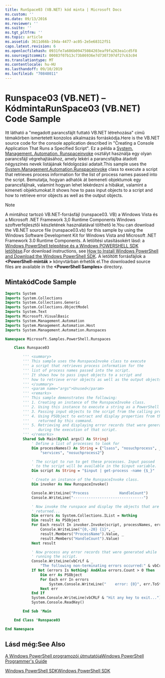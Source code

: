 ```yaml
---
title: RunSpace03 (VB.NET) kód minta | Microsoft Docs
ms.custom: ''
ms.date: 09/13/2016
ms.reviewer: ''
ms.suite: ''
ms.tgt_pltfrm: ''
ms.topic: article
ms.assetid: 3611d66b-19da-4477-ac05-2e5e68312f51
caps.latest.revision: 6
ms.openlocfilehash: 0931fe7a606b09475084203eaf9fa263ea1cd5f8
ms.sourcegitcommit: 00083f07b13c73b86936e7d7307397df27c63c04
ms.translationtype: MT
ms.contentlocale: hu-HU
ms.lasthandoff: 09/10/2019
ms.locfileid: "70848011"
---
```

# <a name="runspace03-vbnet-code-sample"></a><span data-ttu-id="192ab-102">Runspace03 (VB.NET) – Kódminta</span><span class="sxs-lookup"><span data-stu-id="192ab-102">RunSpace03 (VB.NET) Code Sample</span></span>

<span data-ttu-id="192ab-103">Itt látható a "megadott parancsfájlt futtató VB.NET létrehozása" című témakörben ismertetett konzolos alkalmazás forráskódja.</span><span class="sxs-lookup"><span data-stu-id="192ab-103">Here is the VB.NET source code for the console application described in "Creating a Console Application That Runs a Specified Script".</span></span> <span data-ttu-id="192ab-104">Ez a példa a [System. Management. Automation. Runspaceinvoke](/dotnet/api/System.Management.Automation.RunspaceInvoke) osztályt használja egy olyan parancsfájl végrehajtásához, amely lekéri a parancsfájlba átadott négyszínes nevek listájának feldolgozási adatait.</span><span class="sxs-lookup"><span data-stu-id="192ab-104">This sample uses the [System.Management.Automation.Runspaceinvoke](/dotnet/api/System.Management.Automation.RunspaceInvoke) class to execute a script that retrieves process information for the list of process names passed into the script.</span></span> <span data-ttu-id="192ab-105">Bemutatja, hogyan adhatók át bemeneti objektumok egy parancsfájlnak, valamint hogyan lehet lekérdezni a hibákat, valamint a kimeneti objektumokat.</span><span class="sxs-lookup"><span data-stu-id="192ab-105">It shows how to pass input objects to a script and how to retrieve error objects as well as the output objects.</span></span>

> [!NOTE]
> <span data-ttu-id="192ab-106">A mintához tartozó VB.NET-forrásfájl (runspace03. VB) a Windows Vista és a Microsoft .NET Framework 3,0 Runtime Components Windows szoftverfejlesztői készletének használatával tölthető le.</span><span class="sxs-lookup"><span data-stu-id="192ab-106">You can download the VB.NET source file (runspace03.vb) for this sample by using the Windows Software Development Kit for Windows Vista and Microsoft .NET Framework 3.0 Runtime Components.</span></span> <span data-ttu-id="192ab-107">A letöltési utasításokért lásd: a [Windows PowerShell telepítése és a Windows POWERSHELL SDK letöltése](/powershell/developer/installing-the-windows-powershell-sdk).</span><span class="sxs-lookup"><span data-stu-id="192ab-107">For download instructions, see [How to Install Windows PowerShell and Download the Windows PowerShell SDK](/powershell/developer/installing-the-windows-powershell-sdk).</span></span>
> <span data-ttu-id="192ab-108">A letöltött forrásfájlok a  **\<PowerShell-minták >** könyvtárban érhetők el.</span><span class="sxs-lookup"><span data-stu-id="192ab-108">The downloaded source files are available in the **\<PowerShell Samples>** directory.</span></span>

## <a name="code-sample"></a><span data-ttu-id="192ab-109">Mintakód</span><span class="sxs-lookup"><span data-stu-id="192ab-109">Code Sample</span></span>

```vb
Imports System
Imports System.Collections
Imports System.Collections.Generic
Imports System.Collections.ObjectModel
Imports System.Text
Imports Microsoft.VisualBasic
Imports System.Management.Automation
Imports System.Management.Automation.Host
Imports System.Management.Automation.Runspaces

Namespace Microsoft.Samples.PowerShell.Runspaces

    Class Runspace03

        ''' <summary>
        ''' This sample uses the RunspaceInvoke class to execute
        ''' a script that retrieves process information for the
        ''' list of process names passed into the script.
        ''' It shows how to pass input objects to a script and
        ''' how to retrieve error objects as well as the output objects.
        ''' </summary>
        ''' <param name="args">Unused</param>
        ''' <remarks>
        ''' This sample demonstrates the following:
        ''' 1. Creating an instance of the RunspaceInvoke class.
        ''' 2. Using this instance to execute a string as a PowerShell script.
        ''' 3. Passing input objects to the script from the calling program.
        ''' 4. Using PSObject to extract and display properties from the objects
        '''    returned by this command.
        ''' 5. Retrieving and displaying error records that were generated
        '''    during the execution of that script.
        ''' </remarks>
        Shared Sub Main(ByVal args() As String)
            ' Define a list of processes to look for
            Dim processNames() As String = {"lsass", "nosuchprocess", _
                "services", "nosuchprocess2"}

            ' The script to run to get these processes. Input passed
            ' to the script will be available in the $input variable.
            Dim script As String = "$input | get-process -name {$_}"

            ' Create an instance of the RunspaceInvoke class.
            Dim invoker As New RunspaceInvoke()

            Console.WriteLine("Process              HandleCount")
            Console.WriteLine("--------------------------------")

            ' Now invoke the runspace and display the objects that are
            ' returned...
            Dim errors As System.Collections.IList = Nothing
            Dim result As PSObject
            For Each result In invoker.Invoke(script, processNames, errors)
                Console.WriteLine("{0,-20} {1}", _
                result.Members("ProcessName").Value, _
                result.Members("HandleCount").Value)
            Next result

            ' Now process any error records that were generated while
            ' running the script.
            Console.WriteLine(vbCrLf & _
                "The following non-terminating errors occurred:" & vbCrLf)
            If Not (errors Is Nothing) AndAlso errors.Count > 0 Then
                Dim err As PSObject
                For Each err In errors
                    System.Console.WriteLine("    error: {0}", err.ToString())
                Next err
            End If
            System.Console.WriteLine(vbCRLF & "Hit any key to exit...")
            System.Console.ReadKey()

        End Sub 'Main

    End Class 'Runspace03

End Namespace
```

<!-- TODO!!!: [!code-csharp[Runspace03.vb](../../powershell-sdk-samples/SDK-2.0/vb/Runspace01/Runspace03.vb#L09-L83 "Runspace03.vb")] -->

## <a name="see-also"></a><span data-ttu-id="192ab-110">Lásd még:</span><span class="sxs-lookup"><span data-stu-id="192ab-110">See Also</span></span>

[<span data-ttu-id="192ab-111">A Windows PowerShell programozói útmutatója</span><span class="sxs-lookup"><span data-stu-id="192ab-111">Windows PowerShell Programmer's Guide</span></span>](./windows-powershell-programmer-s-guide.md)

[<span data-ttu-id="192ab-112">Windows PowerShell SDK</span><span class="sxs-lookup"><span data-stu-id="192ab-112">Windows PowerShell SDK</span></span>](../windows-powershell-reference.md)
